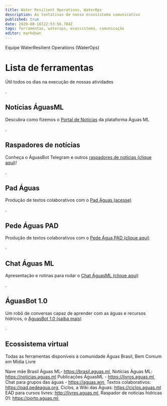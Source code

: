 ```yaml
---
title: Water Resilient Operations, WaterOps
description: As tentativas de nosso ecossistema comunicativo
published: true
date: 2020-08-16T22:53:56.784Z
tags: ferramentas, waterops, ecossistema, comunicação
editor: markdown
---
```


Equipe WaterResilient Operations (WaterOps)


# Lista de ferramentas
Útil todos os dias na execução de nossas atividades

.
## Notícias ÁguasML
Descubra como fizemos o [Portal de Notícias](https://ciclos.aguas.ml/plataforma/raspadores/noticias-aguasml "Portal de Notícias ÁguasML") da plataforma Águas ML


.
## Raspadores de notícias
Conheça o ÁguasBot Telegram e outros [raspadores de notícias (clique aqui)](https://ciclos.aguas.ml/plataforma/raspadores "Raspadores ÁguasML")!


.
## Pad Águas 

Produção de textos colaborativos com o [Pad Águas (acesse)](https://pad.aguas.ml")


.
## Pede Águas PAD

Produção de textos colaborativos com o [Pede Água PAD (clique aqui)](https://ciclos.aguas.ml/plataforma/ferramentas/pedeaguapad "Águas PAD ÁguasML")


.
## Chat Águas ML

Apresentação e rotinas para rodar o [Chat ÁguasML (clique aqui)](https://ciclos.aguas.ml/plataforma/ferramentas/waterchat "Chat Águas ML")


.
## ÁguasBot 1.0

Um robô de conversas capaz de aprender com as águas e recursos hídricos, o [ÁguasBot 1.0 (saiba mais)](https://ciclos.aguas.ml/plataforma/ferramentas/aguas-bot-1-0 "Chat Águas ML")

.
## Ecossistema virtual

Todas as ferramentas disponíveis à comunidade Águas Brasil, Bem Comum em Mídia Livre

Nave mãe Brasil Águas ML-  https://brasil.aguas.ml 
Notícias Águas ML: https://noticias.aguas.ml
Publicações ÁguasML - https://livros.aguas.ml 
Chat para grupos das águas - https://aguas.win 
Textos colaborativos: https://pad.pedeagua.org 
Ciclos, a Wiki das Águas: https://ciclos.aguas.ml
EAD para cursos livres: http://livres.aguas.ml 
Raspador de notícias hídricas 01: https://porto.aguas.ml 



